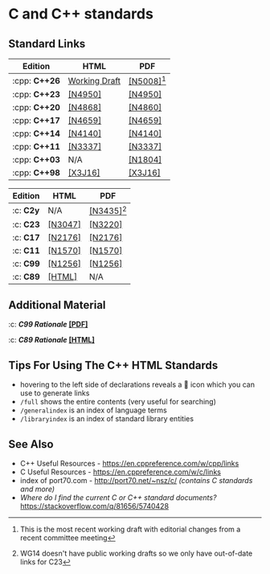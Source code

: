 # C and C++ standards

## Standard Links

| Edition         | HTML                                                                     | PDF                                                                           |
| --------------- | ------------------------------------------------------------------------ | ----------------------------------------------------------------------------- |
| :cpp: **C++26** | [Working Draft](https://eel.is/c++draft/)                                | [[N5008]](https://wg21.link/N5008)[^1]                                        |
| :cpp: **C++23** | [[N4950]](https://timsong-cpp.github.io/cppwp/n4950/)                    | [[N4950]](https://www.open-std.org/jtc1/sc22/wg21/docs/papers/2023/n4950.pdf) |
| :cpp: **C++20** | [[N4868]](https://timsong-cpp.github.io/cppwp/n4868/)                    | [[N4860]](https://isocpp.org/files/papers/N4860.pdf)                          |
| :cpp: **C++17** | [[N4659]](https://timsong-cpp.github.io/cppwp/n4659/)                    | [[N4659]](http://open-std.org/jtc1/sc22/wg21/docs/papers/2017/n4659.pdf)      |
| :cpp: **C++14** | [[N4140]](https://timsong-cpp.github.io/cppwp/n4140/)                    | [[N4140]](https://timsong-cpp.github.io/cppwp/n4140/draft.pdf)                |
| :cpp: **C++11** | [[N3337]](https://timsong-cpp.github.io/cppwp/n3337/)                    | [[N3337]](http://open-std.org/jtc1/sc22/wg21/docs/papers/2012/n3337.pdf)      |
| :cpp: **C++03** | N/A                                                                      | [[N1804]](https://www.open-std.org/jtc1/sc22/wg21/docs/papers/2005/n1804.pdf) |
| :cpp: **C++98** | [[X3J16]](https://www.open-std.org/jtc1/sc22/wg21/docs/wp/html/nov97-2/) | [[X3J16]](https://open-std.org/JTC1/SC22/WG21/docs/wp/pdf/nov97-2/body.pdf)   |

| Edition     | HTML                                                  | PDF                                                                       |
| ----------- | ----------------------------------------------------- | ------------------------------------------------------------------------- |
| :c: **C2y** | N/A                                                   | [[N3435]](https://www.open-std.org/jtc1/sc22/wg14/www/docs/n3435.pdf)[^2] |
| :c: **C23** | [[N3047]](https://www.iso-9899.info/n3047.html)       | [[N3220]](https://www.open-std.org/jtc1/sc22/wg14/www/docs/n3220.pdf)     |
| :c: **C17** | [[N2176]](https://cigix.me/c17)                       | [[N2176]](https://files.lhmouse.com/standards/ISO%20C%20N2176.pdf)        |
| :c: **C11** | [[N1570]](http://port70.net/~nsz/c/c11/n1570.html)    | [[N1570]](http://port70.net/~nsz/c/c11/n1570.pdf)                         |
| :c: **C99** | [[N1256]](http://port70.net/~nsz/c/c99/n1256.html)    | [[N1256]](http://port70.net/~nsz/c/c99/n1256.pdf)                         |
| :c: **C89** | [[HTML]](http://port70.net/~nsz/c/c89/c89-draft.html) | N/A                                                                       |

[^1]: This is the most recent working draft with editorial changes from a recent committee meeting

[^2]: WG14 doesn't have public working drafts so we only have out-of-date links for C23

## Additional Material

:c: **_C99 Rationale_ [[PDF]](https://www.open-std.org/jtc1/sc22/wg14/www/C99RationaleV5.10.pdf)**

:c: **_C89 Rationale_ [[HTML]](http://port70.net/~nsz/c/c89/rationale/title.html)**

## Tips For Using The C++ HTML Standards

- hovering to the left side of declarations reveals a 🔗 icon which you can use to generate links
- `/full` shows the entire contents (very useful for searching)
- `/generalindex` is an index of language terms
- `/libraryindex` is an index of standard library entities

## See Also

- C++ Useful Resources - https://en.cppreference.com/w/cpp/links
- C Useful Resources - https://en.cppreference.com/w/c/links
- index of port70.com - http://port70.net/~nsz/c/ _(contains C standards and more)_
- _Where do I find the current C or C++ standard documents?_ https://stackoverflow.com/q/81656/5740428
